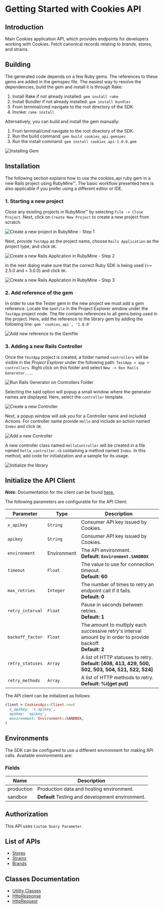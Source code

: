 
# Getting Started with Cookies API

## Introduction

Main Cookies application API, which provides endpoints for developers working with Cookies. Fetch canonical records relating to brands, stores, and strains.

## Building

The generated code depends on a few Ruby gems. The references to these gems are added in the gemspec file. The easiest way to resolve the dependencies, build the gem and install it is through Rake:

1. Install Rake if not already installed: `gem install rake`
2. Install Bundler if not already installed: `gem install bundler`
3. From terminal/cmd navigate to the root directory of the SDK.
4. Invoke: `rake install`

Alternatively, you can build and install the gem manually:

1. From terminal/cmd navigate to the root directory of the SDK.
2. Run the build command: `gem build cookies_api.gemspec`
3. Run the install command: `gem install cookies_api-1.0.0.gem`

![Installing Gem](https://apidocs.io/illustration/ruby?workspaceFolder=CookiesApi&gemVer=1.0.0&gemName=cookies_api&step=buildSDK)

## Installation

The following section explains how to use the cookies_api ruby gem in a new Rails project using RubyMine&trade;. The basic workflow presented here is also applicable if you prefer using a different editor or IDE.

### 1. Starting a new project

Close any existing projects in RubyMine&trade; by selecting `File -> Close Project`. Next, click on `Create New Project` to create a new project from scratch.

![Create a new project in RubyMine - Step 1](https://apidocs.io/illustration/ruby?workspaceFolder=CookiesApi&step=createNewProject0)

Next, provide `TestApp` as the project name, choose `Rails Application` as the project type, and click `OK`.

![Create a new Rails Application in RubyMine - Step 2](https://apidocs.io/illustration/ruby?workspaceFolder=CookiesApi&step=createNewProject1)

In the next dialog make sure that the correct Ruby SDK is being used (>= 2.5.0 and < 3.0.0) and click `OK`.

![Create a new Rails Application in RubyMine - Step 3](https://apidocs.io/illustration/ruby?workspaceFolder=CookiesApi&step=createNewProject2)

### 2. Add reference of the gem

In order to use the Tester gem in the new project we must add a gem reference. Locate the `Gemfile` in the Project Explorer window under the `TestApp` project node. The file contains references to all gems being used in the project. Here, add the reference to the library gem by adding the following line: `gem 'cookies_api', '1.0.0'`

![Add new reference to the Gemfile](https://apidocs.io/illustration/ruby?workspaceFolder=CookiesApi&gemVer=1.0.0&gemName=cookies_api&step=addReference)

### 3. Adding a new Rails Controller

Once the `TestApp` project is created, a folder named `controllers` will be visible in the *Project Explorer* under the following path: `TestApp > app > controllers`. Right click on this folder and select `New -> Run Rails Generator...`.

![Run Rails Generator on Controllers Folder](https://apidocs.io/illustration/ruby?workspaceFolder=CookiesApi&gemVer=1.0.0&gemName=cookies_api&step=addCode0)

Selecting the said option will popup a small window where the generator names are displayed. Here, select the `controller` template.

![Create a new Controller](https://apidocs.io/illustration/ruby?workspaceFolder=CookiesApi&step=addCode1)

Next, a popup window will ask you for a Controller name and included Actions. For controller name provide `Hello` and include an action named `Index` and click `OK`.

![Add a new Controller](https://apidocs.io/illustration/ruby?workspaceFolder=CookiesApi&gemVer=1.0.0&gemName=cookies_api&step=addCode2)

A new controller class named `HelloController` will be created in a file named `hello_controller.rb` containing a method named `Index`. In this method, add code for initialization and a sample for its usage.

![Initialize the library](https://apidocs.io/illustration/ruby?workspaceFolder=CookiesApi&gemName=cookies_api&step=addCode3)

## Initialize the API Client

**_Note:_** Documentation for the client can be found [here.](/doc/client.md)

The following parameters are configurable for the API Client:

| Parameter | Type | Description |
|  --- | --- | --- |
| `x_apikey` | `String` | Consumer API key issued by Cookies. |
| `apikey` | `String` | Consumer API key issued by Cookies. |
| `environment` | Environment | The API environment. <br> **Default: `Environment.SANDBOX`** |
| `timeout` | `Float` | The value to use for connection timeout. <br> **Default: 60** |
| `max_retries` | `Integer` | The number of times to retry an endpoint call if it fails. <br> **Default: 0** |
| `retry_interval` | `Float` | Pause in seconds between retries. <br> **Default: 1** |
| `backoff_factor` | `Float` | The amount to multiply each successive retry's interval amount by in order to provide backoff. <br> **Default: 2** |
| `retry_statuses` | `Array` | A list of HTTP statuses to retry. <br> **Default: [408, 413, 429, 500, 502, 503, 504, 521, 522, 524]** |
| `retry_methods` | `Array` | A list of HTTP methods to retry. <br> **Default: %i[get put]** |

The API client can be initialized as follows:

```ruby
client = CookiesApi::Client.new(
  x_apikey: 'x-apikey',
  apikey: 'apikey',
  environment: Environment::SANDBOX,
)
```

## Environments

The SDK can be configured to use a different environment for making API calls. Available environments are:

### Fields

| Name | Description |
|  --- | --- |
| production | Production data and hosting environment. |
| sandbox | **Default** Testing and development environment. |

## Authorization

This API uses `Custom Query Parameter`.

## List of APIs

* [Stores](/doc/controllers/stores.md)
* [Strains](/doc/controllers/strains.md)
* [Brands](/doc/controllers/brands.md)

## Classes Documentation

* [Utility Classes](/doc/utility-classes.md)
* [HttpResponse](/doc/http-response.md)
* [HttpRequest](/doc/http-request.md)

